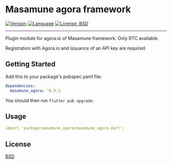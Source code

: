 # Masamune agora framework

[![Version](https://img.shields.io/badge/version-0.9.2-blue.svg)](https://mathru.net)
[![Language](https://img.shields.io/badge/language-dart-blue.svg)](https://dart.dev/)
[![License: BSD](https://img.shields.io/badge/license-BSD-purple.svg)](https://opensource.org/licenses/BSD-3-Clause)

---------------------------------------

Plugin module for agora.io of Masamune framework.
Only RTC available.

Registration with Agora.io and issuance of an API key are required.

## Getting Started

Add this to your package's pubspec.yaml file:
```yaml
dependencies:
  masamune_agora: ^0.9.2
```
You should then run `flutter pub upgrade`.

## Usage

```yaml
import 'package:masamune_agora/masamune_agora.dart';
```

## License

[BSD](LICENSE)
